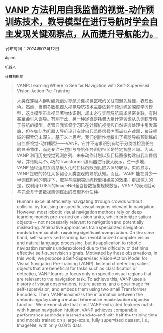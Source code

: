 # [VANP 方法利用自我监督的视觉-动作预训练技术，教导模型在进行导航时学会自主发现关键观察点，从而提升导航能力。](https://arxiv.org/abs/2403.08109)

发布时间：2024年03月12日

`Agent`

`机器人`

`计算机视觉`

> VANP: Learning Where to See for Navigation with Self-Supervised Vision-Action Pre-Training

> 人类在穿越人群时能凭借对导航关键视觉区域的关注而避免碰撞，表现出色。然而，当前多数机器人视觉导航技术主要依赖于预训练的深度学习模型，这类模型虽重视显著物体识别，却未必与实际导航需求紧密关联，有时甚至会引入误导。有别于此，另一种途径是耗费大量计算资源从头训练专精于导航的模型。尽管自我监督学习已在计算机视觉和自然语言处理中引发革命，但在如何为机器人导航设计有效自我监督信号方面尚存在难题，故该领域的探索仍未深入。基于以上思考，我们创新性地提出了视觉导航预训练的自监督视觉-动作模型——VANP。它并不追求识别有助于分类或检测任务的显著物体，而是专注于挖掘与导航任务密切相关的特定视觉区域。为此，VANP 利用历史视觉观测序列、未来动作计划以及目标图像构建自我监督信号，并借助两个小巧的Transformer编码器进行嵌入表示。进一步地，VANP 通过运用互信息最大化的目标函数强化嵌入间的联系。实验显示，VANP 提取的特征大多契合人类直观的导航认知。而且，VANP 能在减少一半训练时间的前提下，取得与端到端训练模型相媲美的效果；更加惊人的是，仅利用0.08%的ImageNet全监督数据集规模数据，VANP 的表现就可与完全基于该数据集训练出的模型不分伯仲。

> Humans excel at efficiently navigating through crowds without collision by focusing on specific visual regions relevant to navigation. However, most robotic visual navigation methods rely on deep learning models pre-trained on vision tasks, which prioritize salient objects -- not necessarily relevant to navigation and potentially misleading. Alternative approaches train specialized navigation models from scratch, requiring significant computation. On the other hand, self-supervised learning has revolutionized computer vision and natural language processing, but its application to robotic navigation remains underexplored due to the difficulty of defining effective self-supervision signals. Motivated by these observations, in this work, we propose a Self-Supervised Vision-Action Model for Visual Navigation Pre-Training (VANP). Instead of detecting salient objects that are beneficial for tasks such as classification or detection, VANP learns to focus only on specific visual regions that are relevant to the navigation task. To achieve this, VANP uses a history of visual observations, future actions, and a goal image for self-supervision, and embeds them using two small Transformer Encoders. Then, VANP maximizes the information between the embeddings by using a mutual information maximization objective function. We demonstrate that most VANP-extracted features match with human navigation intuition. VANP achieves comparable performance as models learned end-to-end with half the training time and models trained on a large-scale, fully supervised dataset, i.e., ImageNet, with only 0.08% data.